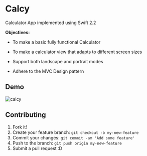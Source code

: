 # Calcy

Calculator App implemented using Swift 2.2

**Objectives:**

* To make a basic fully functional Calculator

* To make a calculator view that adapts to different screen sizes

* Support both landscape and portrait modes

* Adhere to the MVC Design pattern

## Demo 

![calcy](https://cloud.githubusercontent.com/assets/8016341/16544342/f4fccc8c-4145-11e6-8f59-1efc1bb0db87.gif)

## Contributing
1. Fork it!
2. Create your feature branch: `git checkout -b my-new-feature`
3. Commit your changes: `git commit -am 'Add some feature'`
4. Push to the branch: `git push origin my-new-feature`
5. Submit a pull request :D
